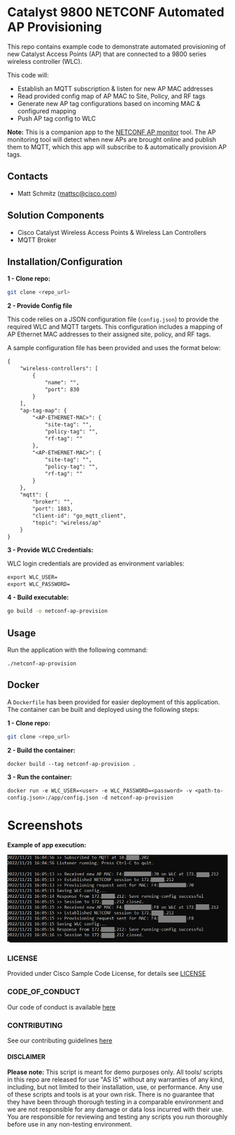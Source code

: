 # Catalyst 9800 NETCONF Automated AP Provisioning

This repo contains example code to demonstrate automated provisioning of new Catalyst Access Points (AP) that are connected to a 9800 series wireless controller (WLC).

This code will:

- Establish an MQTT subscription & listen for new AP MAC addresses
- Read provided config map of AP MAC to Site, Policy, and RF tags
- Generate new AP tag configurations based on incoming MAC & configured mapping
- Push AP tag config to WLC

**Note:** This is a companion app to the [NETCONF AP monitor](https://github.com/gve-sw/gve_devnet_c9800_netconf_new_ap_monitor) tool. The AP monitoring tool will detect when new APs are brought online and publish them to MQTT, which this app will subscribe to & automatically provision AP tags.

## Contacts

- Matt Schmitz (mattsc@cisco.com)

## Solution Components

- Cisco Catalyst Wireless Access Points & Wireless Lan Controllers
- MQTT Broker

## Installation/Configuration

**1 - Clone repo:**

```bash
git clone <repo_url>
```

**2 - Provide Config file**

This code relies on a JSON configuration file (`config.json`) to provide the required WLC and MQTT targets. This configuration includes a mapping of AP Ethernet MAC addresses to their assigned site, policy, and RF tags.

A sample configuration file has been provided and uses the format below:

```
{
    "wireless-controllers": [
        {
            "name": "",
            "port": 830
        }
    ],
    "ap-tag-map": {
        "<AP-ETHERNET-MAC>": {
            "site-tag": "",
            "policy-tag": "",
            "rf-tag": ""
        },
        "<AP-ETHERNET-MAC>": {
            "site-tag": "",
            "policy-tag": "",
            "rf-tag": ""
        }
    },
    "mqtt": {
        "broker": "",
        "port": 1883,
        "client-id": "go_mqtt_client",
        "topic": "wireless/ap"
    }
}
```

**3 - Provide WLC Credentials:**

WLC login credentials are provided as environment variables:

```
export WLC_USER=
export WLC_PASSWORD=
```

**4 - Build executable:**

```bash
go build -o netconf-ap-provision
```

## Usage

Run the application with the following command:

```
./netconf-ap-provision
```

## Docker

A `Dockerfile` has been provided for easier deployment of this application. The container can be built and deployed using the following steps:

**1 - Clone repo:**

```bash
git clone <repo_url>
```

**2 - Build the container:**

```
docker build --tag netconf-ap-provision .
```

**3 - Run the container:**

```
docker run -e WLC_USER=<user> -e WLC_PASSWORD=<password> -v <path-to-config.json>:/app/config.json -d netconf-ap-provision
```

# Screenshots

**Example of app execution:**

![/IMAGES/ap-provision.png](/IMAGES/ap-provision.png)

### LICENSE

Provided under Cisco Sample Code License, for details see [LICENSE](LICENSE.md)

### CODE_OF_CONDUCT

Our code of conduct is available [here](CODE_OF_CONDUCT.md)

### CONTRIBUTING

See our contributing guidelines [here](CONTRIBUTING.md)

#### DISCLAIMER

<b>Please note:</b> This script is meant for demo purposes only. All tools/ scripts in this repo are released for use "AS IS" without any warranties of any kind, including, but not limited to their installation, use, or performance. Any use of these scripts and tools is at your own risk. There is no guarantee that they have been through thorough testing in a comparable environment and we are not responsible for any damage or data loss incurred with their use.
You are responsible for reviewing and testing any scripts you run thoroughly before use in any non-testing environment.
